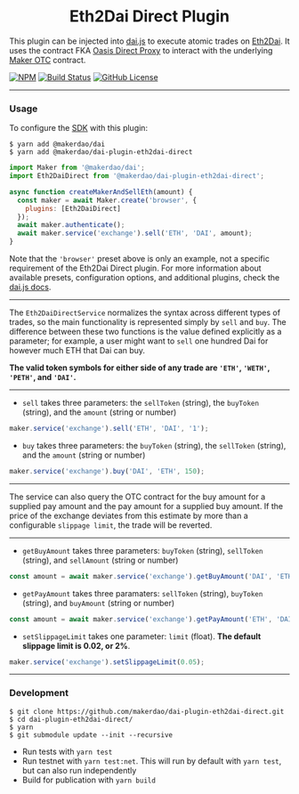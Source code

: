 <h1 align="center">
Eth2Dai Direct Plugin
</h1>

This plugin can be injected into [dai.js](https://github.com/makerdao/dai.js) to execute atomic trades on [Eth2Dai](https://eth2dai.com/). It uses the contract FKA [Oasis Direct Proxy](https://github.com/makerdao/oasis-direct-proxy) to interact with the underlying [Maker OTC](https://github.com/makerdao/maker-otc) contract.

[![NPM][npm]][npm-url]
[![Build Status][build]][build-url]
[![GitHub License][license]][license-url]

___
### Usage

To configure the [SDK](https://www.npmjs.com/package/@makerdao/dai) with this plugin:
```
$ yarn add @makerdao/dai
$ yarn add @makerdao/dai-plugin-eth2dai-direct
```
```js
import Maker from '@makerdao/dai';
import Eth2DaiDirect from '@makerdao/dai-plugin-eth2dai-direct';

async function createMakerAndSellEth(amount) {
  const maker = await Maker.create('browser', {
    plugins: [Eth2DaiDirect]
  });
  await maker.authenticate();
  await maker.service('exchange').sell('ETH', 'DAI', amount);
}
```

Note that the `'browser'` preset above is only an example, not a specific requirement of the Eth2Dai Direct plugin. For more information about available presets, configuration options, and additional plugins, check the [dai.js docs](https://github.com/makerdao/dai.js/wiki).

___

The `Eth2DaiDirectService` normalizes the syntax across different types of trades, so the main functionality is represented simply by `sell` and `buy`. The difference between these two functions is the value defined explicitly as a parameter; for example, a user might want to `sell` one hundred Dai for however much ETH that Dai can buy.

**The valid token symbols for either side of any trade are `'ETH'`, `'WETH'`, `'PETH'`, and `'DAI'`.**

___

* `sell` takes three parameters: the `sellToken` (string), the `buyToken` (string), and the `amount` (string or number)

```js
maker.service('exchange').sell('ETH', 'DAI', '1');
```

* `buy` takes three parameters: the `buyToken` (string), the `sellToken` (string), and the `amount` (string or number)

```js
maker.service('exchange').buy('DAI', 'ETH', 150);
```

____

The service can also query the OTC contract for the buy amount for a supplied pay amount and the pay amount for a supplied buy amount. If the price of the exchange deviates from this estimate by more than a configurable `slippage limit`, the trade will be reverted.

___

* `getBuyAmount` takes three parameters: `buyToken` (string), `sellToken` (string), and `sellAmount` (string or number)

```js
const amount = await maker.service('exchange').getBuyAmount('DAI', 'ETH', 150);
```

* `getPayAmount` takes three paramaters: `sellToken` (string), `buyToken` (string), and `buyAmount` (string or number)

```js
const amount = await maker.service('exchange').getPayAmount('ETH', 'DAI', '1');
```

* `setSlippageLimit` takes one parameter: `limit` (float). **The default slippage limit is 0.02, or 2%**.

```js
maker.service('exchange').setSlippageLimit(0.05);
```
___

### Development

```
$ git clone https://github.com/makerdao/dai-plugin-eth2dai-direct.git
$ cd dai-plugin-eth2dai-direct/
$ yarn
$ git submodule update --init --recursive
```

* Run tests with `yarn test`
* Run testnet with `yarn test:net`. This will run by default with `yarn test`, but can also run independently
* Build for publication with `yarn build`

[license]: https://img.shields.io/badge/license-MIT-blue.svg
[license-url]: https://github.com/makerdao/dai-plugin-eth2dai-direct/blob/master/LICENSE
[build]: https://travis-ci.com/makerdao/dai-plugin-eth2dai-direct.svg?branch=master
[build-url]: https://travis-ci.com/makerdao/dai-plugin-eth2dai-direct
[npm]: https://img.shields.io/npm/v/@makerdao/dai-plugin-eth2dai-direct.svg?style=flat
[npm-url]: https://www.npmjs.com/package/@makerdao/dai-plugin-eth2dai-direct
